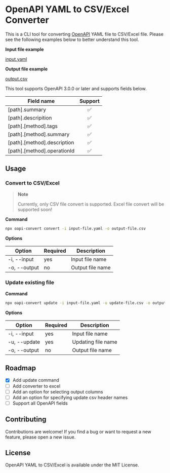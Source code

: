 # OpenAPI YAML to CSV/Excel Converter

This is a CLI tool for converting [OpenAPI](https://spec.openapis.org/oas/v3.1.0) YAML file to CSV/Excel file. Please see the following examples below to better understand this tool.

**Input file example**

[input.yaml](examples/input.yaml)

**Output file example**

[output.csv](examples/output.csv)

This tool supports OpenAPI 3.0.0 or later and supports fields below.

| Field name                  | Support |
| --------------------------- | :-----: |
| [path].summary              |   ✅    |
| [path].descripition         |   ✅    |
| [path].[method].tags        |   ✅    |
| [path].[method].summary     |   ✅    |
| [path].[method].description |   ✅    |
| [path].[method].operationId |   ✅    |

## Usage

### Convert to CSV/Excel

> **Note**
>
> Currently, only CSV file convert is supported. Excel file convert will be supported soon!

**Command**

```bash
npx oapi-convert convert -i input-file.yaml -o output-file.csv
```

**Options**

| Option       | Required | Description      |
| ------------ | -------- | ---------------- |
| -i, --input  | yes      | Input file name  |
| -o, --output | no       | Output file name |

### Update existing file

**Command**

```bash
npx oapi-convert update -i input-file.yaml -u update-file.csv -o output-file.csv
```

**Options**

| Option       | Required | Description        |
| ------------ | -------- | ------------------ |
| -i, --input  | yes      | Input file name    |
| -u, --update | yes      | Updating file name |
| -o, --output | no       | Output file name   |

## Roadmap

- [x] Add update command
- [ ] Add converter to excel
- [ ] Add an option for selecting output columns
- [ ] Add an option for specifying update csv header names
- [ ] Support all OpenAPI fields

## Contributing

Contributions are welcome! If you find a bug or want to request a new feature, please open a new issue.

## License

OpenAPI YAML to CSV/Excel is available under the MIT License.
